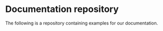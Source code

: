 # Documentation repository 

The following is a repository containing examples for our documentation.

